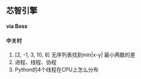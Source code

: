 ## 芯智引擎

#### via Boss

#### 中关村



1. [2, -1, 3, 10, 8] 无序列表找到min|x-y| 最小两数的差
2. 进程、线程、协程
3. Python的4个线程在CPU上怎么分布